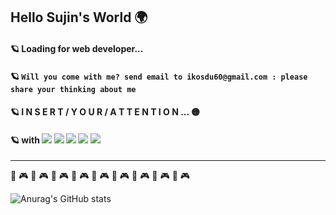 ## Hello Sujin's World 🌍

#### 🪐 Loading for web developer...

#### 🪐 `Will you come with me? send email to ikosdu60@gmail.com : please share your thinking about me `

#### 🪐 I N S E R T / Y O U R / A T T E N T I O N ... 🟡

#### 🪐 with  <img src="https://img.shields.io/badge/html-E34F26?style for-the-badge&logo=html5&logoColor=white"> <img src="https://img.shields.io/badge/css3-1572B6?style for-the-badge&logo=css3&logoColor=white"> <img src="https://img.shields.io/badge/javascript-F7DF1E?style for-the-badge&logo=javascript&logoColor=white"> <img src="https://img.shields.io/badge/typescript-3178C6?style for-the-badge&logo=typescript&logoColor=white"> <img src="https://img.shields.io/badge/react-61DAFB?style for-the-badge&logo=react&logoColor=white"> 



---
 
👾 🎮 👾 🎮 👾 🎮 👾 🎮 👾 🎮 👾 🎮 👾 🎮 👾 🎮 👾 🎮  

![Anurag's GitHub stats](https://github-readme-stats.vercel.app/api?username=SJ0826&show_icons=true&theme=chartreuse-dark)

